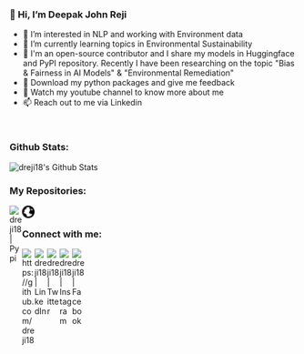 ### 👋 Hi, I’m Deepak John Reji

- 👀 I’m interested in NLP and working with Environment data
- 🌱 I’m currently learning topics in Environmental Sustainability
- 💞️ I'm an open-source contributor and I share my models in Huggingface and PyPI repository. Recently I have been researching on the topic "Bias & Fairness in AI Models" & "Environmental Remediation"
- 🎁 Download my python packages and give me feedback
- 🎥 Watch my youtube channel to know more about me
- 📫 Reach out to me via Linkedin

<!---
dreji18/dreji18 is a ✨ special ✨ repository because its `README.md` (this file) appears on your GitHub profile.
You can click the Preview link to take a look at your changes.
--->

<br />

### Github Stats:

<img align="left" alt="dreji18's Github Stats" src="https://github-readme-stats.vercel.app/api?username=dreji18&show_icons=true&hide_border=true&theme=tokyonight&hide=stars&count_private=true" />

<br />

### My Repositories:

[<img align="left" alt="dreji18 | Pypi" width="22px" src="https://cdn.jsdelivr.net/npm/simple-icons@3.13.0/icons/pypi.svg" />][pypi]
[<img align="left" alt="dreji18 | Huggingface" width="22px" src="https://raw.githubusercontent.com/iconic/open-iconic/master/svg/globe.svg" />][huggingface]

<br />

### Connect with me:

[<img align="left" alt="https://github.com/dreji18" width="22px" src="https://cdn.jsdelivr.net/npm/simple-icons@3.13.0/icons/youtube.svg" />][youtube]
[<img align="left" alt="dreji18 | LinkedIn" width="22px" src="https://cdn.jsdelivr.net/npm/simple-icons@v3/icons/linkedin.svg" />][linkedin]
[<img align="left" alt="dreji18 | Twitter" width="22px" src="https://cdn.jsdelivr.net/npm/simple-icons@v3/icons/twitter.svg" />][twitter]
[<img align="left" alt="dreji18 | Instagram" width="22px" src="https://cdn.jsdelivr.net/npm/simple-icons@v3/icons/instagram.svg" />][instagram]
[<img align="left" alt="dreji18 | Facebook" width="22px" src="https://cdn.jsdelivr.net/npm/simple-icons@3.13.0/icons/facebook.svg" />][facebook]

<br />


[pypi]: https://pypi.org/manage/projects/
[huggingface]: https://huggingface.co/d4data
[youtube]: https://www.youtube.com/channel/UCgOwsx5injeaB_TKGsVD5GQ
[twitter]: https://twitter.com/dreji18?t=AkmJ0mf0yjybn-0Yon3BjQ&s=09
[instagram]: https://www.instagram.com/deepak_john_reji/
[linkedin]: https://www.linkedin.com/in/deepak-john-reji/
[facebook]: https://www.facebook.com/deepak.j.reji/

